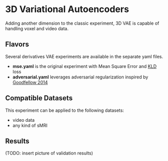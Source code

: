 # 3D Variational Autoencoders
Adding another dimension to the classic experiment, 3D VAE is capable of handling voxel and video data. 

## Flavors
Several derivatives VAE experiments are available in the separate yaml files.
- **mse.yaml** is the original experiment with Mean Square Error and [KLD](https://en.wikipedia.org/wiki/Kullback%E2%80%93Leibler_divergence) loss
- **adversarial.yaml** leverages adversarial regularization inspired by [Goodfellow 2014](https://arxiv.org/abs/1406.2661)

## Compatible Datasets
This experiment can be applied to the following datasets:
- video data
- any kind of sMRI

## Results
(TODO: insert picture of validation results)